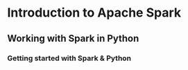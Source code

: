 # Introduction to Apache Spark

## Working with Spark in Python

### Getting started with Spark & Python
